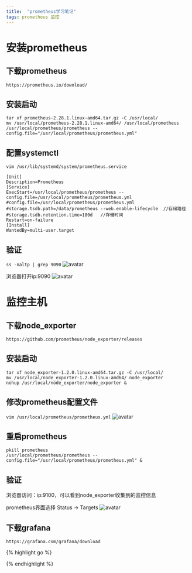 ```yaml
---
title:  "prometheus学习笔记"
tags: prometheus 监控
---
```

# 安装prometheus
## 下载prometheus
```https://prometheus.io/download/```
## 安装启动

```
tar xf prometheus-2.28.1.linux-amd64.tar.gz -C /usr/local/
mv /usr/local/prometheus-2.28.1.linux-amd64/ /usr/local/prometheus
/usr/local/prometheus/prometheus --config.file="/usr/local/prometheus/prometheus.yml"
```

## 配置systemctl
```vim /usr/lib/systemd/system/prometheus.service```

```
[Unit]
Description=Prometheus
[Service]
ExecStart=/usr/local/prometheus/prometheus --config.file=/usr/local/prometheus/prometheus.yml
#config.file=/usr/local/prometheus/prometheus.yml
#storage.tsdb.path=/data/prometheus --web.enable-lifecycle  //存储路径
#storage.tsdb.retention.time=180d	//存储时间
Restart=on-failure
[Install]
WantedBy=multi-user.target
```

## 验证
```ss -naltp | grep 9090```
![avatar](/img/20210802172848.jpg)

浏览器打开ip:9090
![avatar](/img/20210802180343.jpg)

# 监控主机
## 下载node_exporter
```https://github.com/prometheus/node_exporter/releases```
## 安装启动

```
tar xf node_exporter-1.2.0.linux-amd64.tar.gz -C /usr/local/
mv /usr/local/node_exporter-1.2.0.linux-amd64/ node_exporter
nohup /usr/local/node_exporter/node_exporter &
```

## 修改prometheus配置文件
```vim /usr/local/prometheus/prometheus.yml```
![avatar](/img/20210802182158.jpg)
## 重启prometheus

```
pkill prometheus
/usr/local/prometheus/prometheus --config.file="/usr/local/prometheus/prometheus.yml" &
```

## 验证
浏览器访问：ip:9100，可以看到node_exporter收集到的监控信息

prometheus界面选择 Status -> Targets
![avatar](/img/20210802182555.jpg)

## 下载grafana
```https://grafana.com/grafana/download```



{% highlight go %}

{% endhighlight %}
